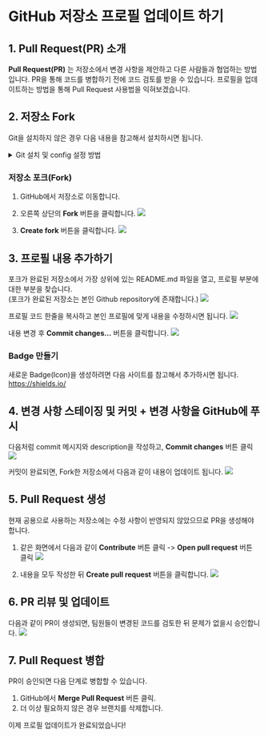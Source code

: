 # GitHub 저장소 프로필 업데이트 하기 

## 1. Pull Request(PR) 소개
**Pull Request(PR)** 는 저장소에서 변경 사항을 제안하고 다른 사람들과 협업하는 방법입니다. PR을 통해 코드를 병합하기 전에 코드 검토를 받을 수 있습니다.
프로필을 업데이트하는 방법을 통해 Pull Request 사용법을 익혀보겠습니다.

## 2. 저장소 Fork
Git을 설치하지 않은 경우 다음 내용을 참고해서 설치하시면 됩니다.
<details>
<summary>Git 설치 및 config 설정 방법</summary>

### Git 설치
```sh
# Git 설치 (Linux)
sudo apt install git

# Git 설치 (MacOS)
brew install git

# Git 설치 (Windows)
# https://git-scm.com/ 에서 다운로드 후 설치
```

### Git 설정
```sh
git config --global user.name "Your Name"
git config --global user.email "your.email@example.com"
```
</details>

### 저장소 포크(Fork)
1. GitHub에서 저장소로 이동합니다.

2. 오른쪽 상단의 **Fork** 버튼을 클릭합니다.
![](../assets/imgs/git-tutorial/git-tutorial-step1.png)

3. **Create fork** 버튼을 클릭합니다.
![](../assets/imgs/git-tutorial/git-tutorial-step2.png)

## 3. 프로필 내용 추가하기
포크가 완료된 저장소에서 가장 상위에 있는 README.md 파일을 열고, 프로필 부분에 대한 부분을 찾습니다.
<br>
(포크가 완료된 저장소는 본인 Github repository에 존재합니다.)
![](../assets/imgs/git-tutorial/git-tutorial-step3.png)

프로필 코드 한줄을 복사하고 본인 프로필에 맞게 내용을 수정하시면 됩니다.
![](../assets/imgs/git-tutorial/git-tutorial-step4.png)

내용 변경 후 **Commit changes...** 버튼을 클릭합니다.
![](../assets/imgs/git-tutorial/git-tutorial-step5.png)

### Badge 만들기
새로운 Badge(Icon)을 생성하려면 다음 사이트를 참고해서 추가하시면 됩니다.
https://shields.io/ 

## 4. 변경 사항 스테이징 및 커밋 + 변경 사항을 GitHub에 푸시
다음처럼 commit 메시지와 description을 작성하고, **Commit changes** 버튼 클릭
![](../assets/imgs/git-tutorial/git-tutorial-step6.png)

커밋이 완료되면, Fork한 저장소에서 다음과 같이 내용이 업데이트 됩니다.
![](../assets/imgs/git-tutorial/git-tutorial-step7.png)

## 5. Pull Request 생성
현재 공용으로 사용하는 저장소에는 수정 사항이 반영되지 않았으므로 PR을 생성해야 합니다.
1. 같은 화면에서 다음과 같이 **Contribute** 버튼 클릭 -> **Open pull request** 버튼 클릭
![](../assets/imgs/git-tutorial/git-tutorial-step8.png)

2. 내용을 모두 작성한 뒤 **Create pull request** 버튼을 클릭합니다.
![](../assets/imgs/git-tutorial/git-tutorial-step9.png)

## 6. PR 리뷰 및 업데이트
다음과 같이 PR이 생성되면, 팀원들이 변경된 코드를 검토한 뒤 문제가 없을시 승인합니다.
![](../assets/imgs/git-tutorial/git-tutorial-step10.png)

## 7. Pull Request 병합
PR이 승인되면 다음 단계로 병합할 수 있습니다.
1. GitHub에서 **Merge Pull Request** 버튼 클릭.
2. 더 이상 필요하지 않은 경우 브랜치를 삭제합니다.

이제 프로필 업데이트가 완료되었습니다!
